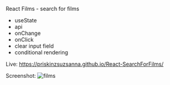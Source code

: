 React Films - search for films

 - useState
 - api
 - onChange
 - onClick
 - clear input field
 - conditional rendering
 
 
Live: 
https://priskinzsuzsanna.github.io/React-SearchForFilms/

Screenshot: 
![films](https://user-images.githubusercontent.com/121173949/226108057-da7229a1-3074-497a-a7d7-63d45cc2e301.png)

